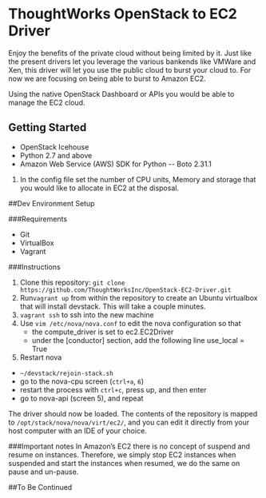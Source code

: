 # ThoughtWorks OpenStack to EC2 Driver

Enjoy the benefits of the private cloud without being limited by it. 
Just like the present drivers let you leverage the various bankends like VMWare and Xen, this driver will let you use the public cloud to burst your cloud to. For now we are focusing on being able to burst to Amazon EC2.

Using the native OpenStack Dashboard or APIs you would be able to manage the EC2 cloud. 

## Getting Started

* OpenStack Icehouse
* Python 2.7 and above
* Amazon Web Service (AWS) SDK for Python --  Boto 2.31.1

1. In the config file set the number of CPU units, Memory and storage that you would like to allocate in EC2 at the disposal.


##Dev Environment Setup

###Requirements
- Git
- VirtualBox
- Vagrant

###Instructions
1. Clone this repository: `git clone https://github.com/ThoughtWorksInc/OpenStack-EC2-Driver.git`
2. Run`vagrant up` from within the repository to create an Ubuntu virtualbox that will install devstack. This will take a couple minutes.
3. `vagrant ssh` to ssh into the new machine
4. Use `vim /etc/nova/nova.conf` to edit the nova configuration so that 
    - the compute_driver is set to ec2.EC2Driver
    - under the [conductor] section, add the following line
        use_local = True
5. Restart nova
  - `~/devstack/rejoin-stack.sh`
  - go to the nova-cpu screen (`ctrl+a`, `6`)
  - restart the process with `ctrl+c`, press up, and then enter
  - go to nova-api (screen 5), and repeat
  
The driver should now be loaded. The contents of the repository is mapped to `/opt/stack/nova/nova/virt/ec2/`, and you can edit it directly from your host computer with an IDE of your choice.

###Important notes
In Amazon’s EC2 there is no concept of suspend and resume on instances. Therefore, we simply stop EC2 instances when suspended and start the instances when resumed, we do the same on pause and un-pause.

##To Be Continued
